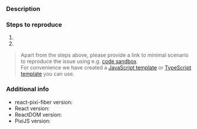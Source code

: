 ### Description



### Steps to reproduce

1.
2.

> Apart from the steps above, please provide a link to minimal scenario to reproduce the issue using e.g. [code sandbox](http://codesandbox.io/).<br>
> For convenience we have created a [JavaScript template](https://codesandbox.io/s/react-pixi-fiber-template-ohk6z) or [TypeScript template](https://codesandbox.io/s/react-pixi-fiber-typescript-template-613ly) you can use.

### Additional info

- react-pixi-fiber version: 
- React version:
- ReactDOM version:
- PixiJS version:
